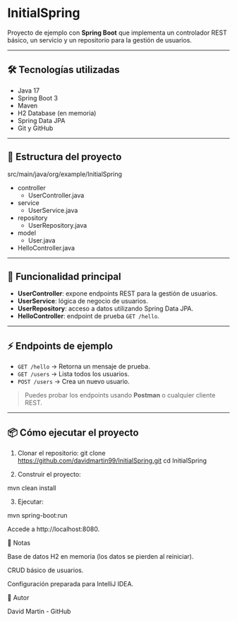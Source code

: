 # InitialSpring

Proyecto de ejemplo con **Spring Boot** que implementa un controlador REST básico, un servicio y un repositorio para la gestión de usuarios.

---

## 🛠 Tecnologías utilizadas

- Java 17
- Spring Boot 3
- Maven
- H2 Database (en memoria)
- Spring Data JPA
- Git y GitHub

---

## 📁 Estructura del proyecto

src/main/java/org/example/InitialSpring

 -  controller
     - UserController.java
 - service
    - UserService.java
 - repository
   - UserRepository.java
 - model
    - User.java
- HelloController.java

---

## 🚀 Funcionalidad principal

- **UserController**: expone endpoints REST para la gestión de usuarios.
- **UserService**: lógica de negocio de usuarios.
- **UserRepository**: acceso a datos utilizando Spring Data JPA.
- **HelloController**: endpoint de prueba `GET /hello`.

---

## ⚡ Endpoints de ejemplo

- `GET /hello` → Retorna un mensaje de prueba.
- `GET /users` → Lista todos los usuarios.
- `POST /users` → Crea un nuevo usuario.

> Puedes probar los endpoints usando **Postman** o cualquier cliente REST.

---

## 📦 Cómo ejecutar el proyecto

1. Clonar el repositorio:
git clone https://github.com/davidmartin99/InitialSpring.git
cd InitialSpring


2. Construir el proyecto:

mvn clean install


3. Ejecutar:

mvn spring-boot:run


Accede a http://localhost:8080.

📝 Notas

Base de datos H2 en memoria (los datos se pierden al reiniciar).

CRUD básico de usuarios.

Configuración preparada para IntelliJ IDEA.

👤 Autor

David Martin - GitHub
